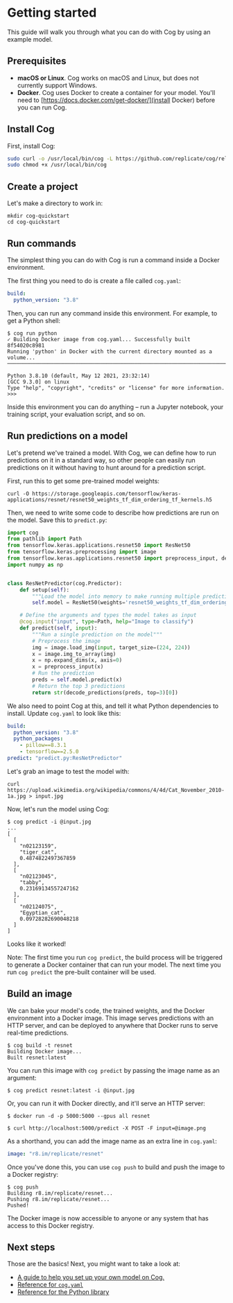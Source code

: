 # Getting started

This guide will walk you through what you can do with Cog by using an example model.

## Prerequisites

- **macOS or Linux**. Cog works on macOS and Linux, but does not currently support Windows.
- **Docker**. Cog uses Docker to create a container for your model. You'll need to [https://docs.docker.com/get-docker/](install Docker) before you can run Cog.

## Install Cog

First, install Cog:

```sh
sudo curl -o /usr/local/bin/cog -L https://github.com/replicate/cog/releases/latest/download/cog_`uname -s`_`uname -m`
sudo chmod +x /usr/local/bin/cog
```

## Create a project

Let's make a directory to work in:

    mkdir cog-quickstart
    cd cog-quickstart

## Run commands

The simplest thing you can do with Cog is run a command inside a Docker environment.

The first thing you need to do is create a file called `cog.yaml`:

```yaml
build:
  python_version: "3.8"
```

Then, you can run any command inside this environment. For example, to get a Python shell:

    $ cog run python
    ✓ Building Docker image from cog.yaml... Successfully built 8f54020c8981
    Running 'python' in Docker with the current directory mounted as a volume...
    ───────────────────────────────────────────────────────────────────────────────────────────────────────────────────────────

    Python 3.8.10 (default, May 12 2021, 23:32:14)
    [GCC 9.3.0] on linux
    Type "help", "copyright", "credits" or "license" for more information.
    >>>

Inside this environment you can do anything – run a Jupyter notebook, your training script, your evaluation script, and so on.

## Run predictions on a model

Let's pretend we've trained a model. With Cog, we can define how to run predictions on it in a standard way, so other people can easily run predictions on it without having to hunt around for a prediction script.

First, run this to get some pre-trained model weights:

    curl -O https://storage.googleapis.com/tensorflow/keras-applications/resnet/resnet50_weights_tf_dim_ordering_tf_kernels.h5

Then, we need to write some code to describe how predictions are run on the model. Save this to `predict.py`:

```python
import cog
from pathlib import Path
from tensorflow.keras.applications.resnet50 import ResNet50
from tensorflow.keras.preprocessing import image
from tensorflow.keras.applications.resnet50 import preprocess_input, decode_predictions
import numpy as np


class ResNetPredictor(cog.Predictor):
    def setup(self):
        """Load the model into memory to make running multiple predictions efficient"""
        self.model = ResNet50(weights='resnet50_weights_tf_dim_ordering_tf_kernels.h5')

    # Define the arguments and types the model takes as input
    @cog.input("input", type=Path, help="Image to classify")
    def predict(self, input):
        """Run a single prediction on the model"""
        # Preprocess the image
        img = image.load_img(input, target_size=(224, 224))
        x = image.img_to_array(img)
        x = np.expand_dims(x, axis=0)
        x = preprocess_input(x)
        # Run the prediction
        preds = self.model.predict(x)
        # Return the top 3 predictions
        return str(decode_predictions(preds, top=3)[0])
```

We also need to point Cog at this, and tell it what Python dependencies to install. Update `cog.yaml` to look like this:

```yaml
build:
  python_version: "3.8"
  python_packages:
    - pillow==8.3.1
    - tensorflow==2.5.0
predict: "predict.py:ResNetPredictor"
```

Let's grab an image to test the model with:

    curl https://upload.wikimedia.org/wikipedia/commons/4/4d/Cat_November_2010-1a.jpg > input.jpg

Now, let's run the model using Cog:

```
$ cog predict -i @input.jpg
...
[
  [
    "n02123159",
    "tiger_cat",
    0.4874822497367859
  ],
  [
    "n02123045",
    "tabby",
    0.23169134557247162
  ],
  [
    "n02124075",
    "Egyptian_cat",
    0.09728282690048218
  ]
]
```

Looks like it worked!

Note: The first time you run `cog predict`, the build process will be triggered to generate a Docker container that can run your model. The next time you run `cog predict` the pre-built container will be used.

## Build an image

We can bake your model's code, the trained weights, and the Docker environment into a Docker image. This image serves predictions with an HTTP server, and can be deployed to anywhere that Docker runs to serve real-time predictions.

```
$ cog build -t resnet
Building Docker image...
Built resnet:latest
```

You can run this image with `cog predict` by passing the image name as an argument:

```
$ cog predict resnet:latest -i @input.jpg
```

Or, you can run it with Docker directly, and it'll serve an HTTP server:

```
$ docker run -d -p 5000:5000 --gpus all resnet

$ curl http://localhost:5000/predict -X POST -F input=@image.png
```

As a shorthand, you can add the image name as an extra line in `cog.yaml`:

```yaml
image: "r8.im/replicate/resnet"
```

Once you've done this, you can use `cog push` to build and push the image to a Docker registry:

```
$ cog push
Building r8.im/replicate/resnet...
Pushing r8.im/replicate/resnet...
Pushed!
```

The Docker image is now accessible to anyone or any system that has access to this Docker registry.

## Next steps

Those are the basics! Next, you might want to take a look at:

- [A guide to help you set up your own model on Cog.](getting-started-own-model.md)
- [Reference for `cog.yaml`](yaml.md)
- [Reference for the Python library](python.md)
